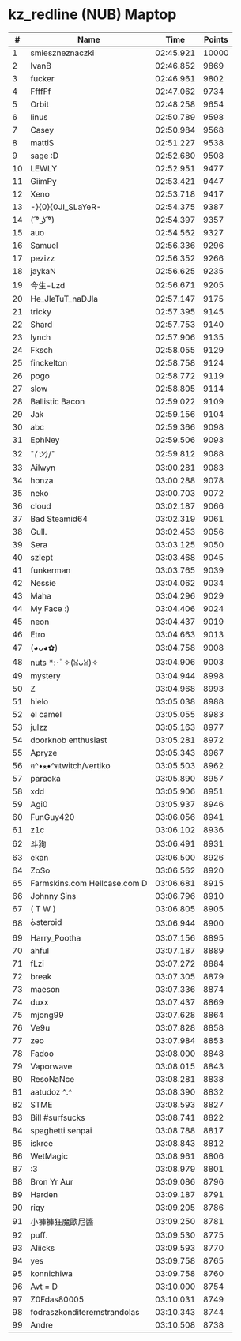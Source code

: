 # kz_redline (NUB) Maptop

|  # | Name | Time | Points |
|-------------- | -------------- | -------------- | -------------- | 
| 1 | smieszneznaczki | 02:45.921 | 10000 | 
| 2 | IvanB | 02:46.852 | 9869 | 
| 3 | fucker | 02:46.961 | 9802 | 
| 4 | FfffFf | 02:47.062 | 9734 | 
| 5 | Orbit | 02:48.258 | 9654 | 
| 6 | linus | 02:50.789 | 9598 | 
| 7 | Casey | 02:50.984 | 9568 | 
| 8 | mattiS | 02:51.227 | 9538 | 
| 9 | sage :D | 02:52.680 | 9508 | 
| 10 | LEWLY | 02:52.951 | 9477 | 
| 11 | GiimPy | 02:53.421 | 9447 | 
| 12 | Xeno | 02:53.718 | 9417 | 
| 13 | -}{0}{0JI_SLaYeR- | 02:54.375 | 9387 | 
| 14 | ( ͡° ͜ʖ ͡°) | 02:54.397 | 9357 | 
| 15 | auo | 02:54.562 | 9327 | 
| 16 | Samuel | 02:56.336 | 9296 | 
| 17 | pezizz | 02:56.352 | 9266 | 
| 18 | jaykaN | 02:56.625 | 9235 | 
| 19 | 今生-Lzd | 02:56.671 | 9205 | 
| 20 | He_JleTuT_naDJla | 02:57.147 | 9175 | 
| 21 | tricky | 02:57.395 | 9145 | 
| 22 | Shard | 02:57.753 | 9140 | 
| 23 | lynch | 02:57.906 | 9135 | 
| 24 | Fksch | 02:58.055 | 9129 | 
| 25 | finckelton | 02:58.758 | 9124 | 
| 26 | pogo | 02:58.772 | 9119 | 
| 27 | slow | 02:58.805 | 9114 | 
| 28 | Ballistic Bacon | 02:59.022 | 9109 | 
| 29 | Jak | 02:59.156 | 9104 | 
| 30 | abc | 02:59.366 | 9098 | 
| 31 | EphNey | 02:59.506 | 9093 | 
| 32 | ¯_(ツ)_/¯ | 02:59.812 | 9088 | 
| 33 | Ailwyn | 03:00.281 | 9083 | 
| 34 | honza | 03:00.288 | 9078 | 
| 35 | neko | 03:00.703 | 9072 | 
| 36 | cloud | 03:02.187 | 9066 | 
| 37 | Bad Steamid64 | 03:02.319 | 9061 | 
| 38 | Gull. | 03:02.453 | 9056 | 
| 39 | Sera | 03:03.125 | 9050 | 
| 40 | szlept | 03:03.468 | 9045 | 
| 41 | funkerman | 03:03.765 | 9039 | 
| 42 | Nessie | 03:04.062 | 9034 | 
| 43 | Maha | 03:04.296 | 9029 | 
| 44 | My Face :) | 03:04.406 | 9024 | 
| 45 | neon | 03:04.437 | 9019 | 
| 46 | Etro | 03:04.663 | 9013 | 
| 47 | (◕ᴗ◕✿) | 03:04.758 | 9008 | 
| 48 | nuts *:･ﾟ✧(ꈍᴗꈍ)✧ | 03:04.906 | 9003 | 
| 49 | mystery | 03:04.944 | 8998 | 
| 50 | Z | 03:04.968 | 8993 | 
| 51 | hielo | 03:05.038 | 8988 | 
| 52 | el camel | 03:05.055 | 8983 | 
| 53 | julzz | 03:05.163 | 8977 | 
| 54 | doorknob enthusiast | 03:05.281 | 8972 | 
| 55 | Apryze | 03:05.343 | 8967 | 
| 56 | ฅ^•ﻌ•^ฅtwitch/vertiko | 03:05.503 | 8962 | 
| 57 | paraoka | 03:05.890 | 8957 | 
| 58 | xdd | 03:05.906 | 8951 | 
| 59 | Agi0 | 03:05.937 | 8946 | 
| 60 | FunGuy420 | 03:06.056 | 8941 | 
| 61 | z1c | 03:06.102 | 8936 | 
| 62 | 斗狗 | 03:06.491 | 8931 | 
| 63 | ekan | 03:06.500 | 8926 | 
| 64 | ZoSo | 03:06.562 | 8920 | 
| 65 | Farmskins.com Hellcase.com D | 03:06.681 | 8915 | 
| 66 | Johnny Sins | 03:06.796 | 8910 | 
| 67 | ( T W ) | 03:06.805 | 8905 | 
| 68 | ♿steroid | 03:06.944 | 8900 | 
| 69 | Harry_Pootha | 03:07.156 | 8895 | 
| 70 | ahful | 03:07.187 | 8889 | 
| 71 | fLzi | 03:07.272 | 8884 | 
| 72 | break | 03:07.305 | 8879 | 
| 73 | maeson | 03:07.336 | 8874 | 
| 74 | duxx | 03:07.437 | 8869 | 
| 75 | mjong99 | 03:07.628 | 8864 | 
| 76 | Ve9u | 03:07.828 | 8858 | 
| 77 | zeo | 03:07.984 | 8853 | 
| 78 | Fadoo | 03:08.000 | 8848 | 
| 79 | Vaporwave | 03:08.015 | 8843 | 
| 80 | ResoNaNce | 03:08.281 | 8838 | 
| 81 | aatudoz ^.^ | 03:08.390 | 8832 | 
| 82 | STME | 03:08.593 | 8827 | 
| 83 | Bill #surfsucks | 03:08.741 | 8822 | 
| 84 | spaghetti senpai | 03:08.788 | 8817 | 
| 85 | iskree | 03:08.843 | 8812 | 
| 86 | WetMagic | 03:08.961 | 8806 | 
| 87 | :3 | 03:08.979 | 8801 | 
| 88 | Bron Yr Aur | 03:09.086 | 8796 | 
| 89 | Harden | 03:09.187 | 8791 | 
| 90 | riqy | 03:09.205 | 8786 | 
| 91 | 小褲褲狂魔歐尼醬 | 03:09.250 | 8781 | 
| 92 | puff. | 03:09.530 | 8775 | 
| 93 | Aliicks | 03:09.593 | 8770 | 
| 94 | yes | 03:09.758 | 8765 | 
| 95 | konnichiwa | 03:09.758 | 8760 | 
| 96 | Avt = D | 03:10.000 | 8754 | 
| 97 | Z0Fdas80005 | 03:10.031 | 8749 | 
| 98 | fodraszkonditeremstrandolas | 03:10.343 | 8744 | 
| 99 | Andre | 03:10.508 | 8738 | 

